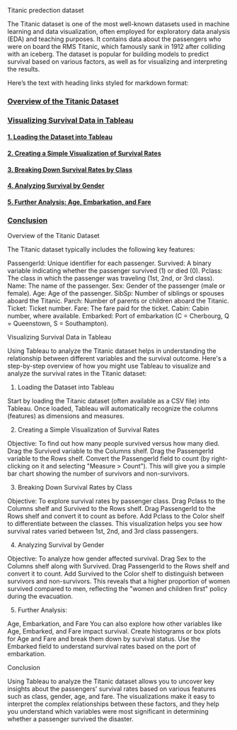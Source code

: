 Titanic predection dataset

The Titanic dataset is one of the most well-known datasets used in machine learning and data visualization, often employed for exploratory data analysis (EDA) and teaching purposes. It contains data about the passengers who were on board the RMS Titanic, which famously sank in 1912 after colliding with an iceberg. The dataset is popular for building models to predict survival based on various factors, as well as for visualizing and interpreting the results.

Here’s the text with heading links styled for markdown format:

### [Overview of the Titanic Dataset](#overview-of-the-titanic-dataset)

### [Visualizing Survival Data in Tableau](#visualizing-survival-data-in-tableau)

#### [1. Loading the Dataset into Tableau](#1-loading-the-dataset-into-tableau)

#### [2. Creating a Simple Visualization of Survival Rates](#2-creating-a-simple-visualization-of-survival-rates)

#### [3. Breaking Down Survival Rates by Class](#3-breaking-down-survival-rates-by-class)

#### [4. Analyzing Survival by Gender](#4-analyzing-survival-by-gender)

#### [5. Further Analysis: Age, Embarkation, and Fare](#5-further-analysis-age-embarkation-and-fare)

### [Conclusion](#conclusion)  

Overview of the Titanic Dataset

The Titanic dataset typically includes the following key features:

PassengerId: Unique identifier for each passenger.
Survived: A binary variable indicating whether the passenger survived (1) or died (0).
Pclass: The class in which the passenger was traveling (1st, 2nd, or 3rd class).
Name: The name of the passenger.
Sex: Gender of the passenger (male or female).
Age: Age of the passenger.
SibSp: Number of siblings or spouses aboard the Titanic.
Parch: Number of parents or children aboard the Titanic.
Ticket: Ticket number.
Fare: The fare paid for the ticket.
Cabin: Cabin number, where available.
Embarked: Port of embarkation (C = Cherbourg, Q = Queenstown, S = Southampton).

Visualizing Survival Data in Tableau

Using Tableau to analyze the Titanic dataset helps in understanding the relationship between different variables and the survival outcome. Here's a step-by-step overview of how you might use Tableau to visualize and analyze the survival rates in the Titanic dataset:

1. Loading the Dataset into Tableau

Start by loading the Titanic dataset (often available as a CSV file) into Tableau.
Once loaded, Tableau will automatically recognize the columns (features) as dimensions and measures.

2. Creating a Simple Visualization of Survival Rates

Objective: To find out how many people survived versus how many died.
Drag the Survived variable to the Columns shelf.
Drag the PassengerId variable to the Rows shelf.
Convert the PassengerId field to count (by right-clicking on it and selecting "Measure > Count").
This will give you a simple bar chart showing the number of survivors and non-survivors.

3. Breaking Down Survival Rates by Class

Objective: To explore survival rates by passenger class.
Drag Pclass to the Columns shelf and Survived to the Rows shelf.
Drag PassengerId to the Rows shelf and convert it to count as before.
Add Pclass to the Color shelf to differentiate between the classes.
This visualization helps you see how survival rates varied between 1st, 2nd, and 3rd class passengers.

4. Analyzing Survival by Gender

Objective: To analyze how gender affected survival.
Drag Sex to the Columns shelf along with Survived.
Drag PassengerId to the Rows shelf and convert it to count.
Add Survived to the Color shelf to distinguish between survivors and non-survivors.
This reveals that a higher proportion of women survived compared to men, reflecting the "women and children first" policy during the evacuation.

5. Further Analysis: 

Age, Embarkation, and Fare
You can also explore how other variables like Age, Embarked, and Fare impact survival.
Create histograms or box plots for Age and Fare and break them down by survival status.
Use the Embarked field to understand survival rates based on the port of embarkation.

Conclusion

Using Tableau to analyze the Titanic dataset allows you to uncover key insights about the passengers' survival rates based on various features such as class, gender, age, and fare. The visualizations make it easy to interpret the complex relationships between these factors, and they help you understand which variables were most significant in determining whether a passenger survived the disaster.


